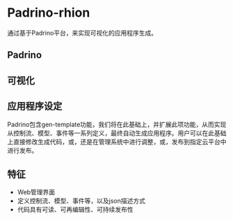 Padrino-rhion
=============

通过基于Padrino平台，来实现可视化的应用程序生成。


Padrino 
-------
[Padrino]: http://padrinorb.com
[Padrino on github]: https://github.com/padrino/padrino-framework

可视化
------

应用程序设定
------------
Padrino包含gen-template功能，我们将在此基础上，并扩展此项功能，从而实现从控制流、模型、事件等一系列定义，最终自动生成应用程序。用户可以在此基础上直接修改生成代码，或，还是在管理系统中进行调整，或，发布到指定云平台中进行发布。

特征
----

- Web管理界面
- 定义控制流、模型、事件等，以及json描述方式
- 代码具有可读、可再编辑性、可持续发布性
